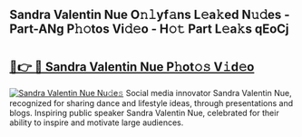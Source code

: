 ## Sandra Valentin Nue O𝚗𝚕yf𝚊ns L𝚎a𝚔ed N𝚞𝚍es - Part-ANg P𝚑𝚘tos Vi𝚍𝚎o - H𝚘𝚝 Part L𝚎a𝚔s qEoCj

# <h2><a href="http://kf319h.oniu.top/?m=Sandra+Valentin+Nue">🔗👉 🔴 Sandra Valentin Nue P𝚑ot𝚘𝚜 V𝚒d𝚎o</a></h2>

[![Sandra Valentin Nue Nu𝚍e𝚜](https://i.imgur.com/0qMVB7G.gif)](http://kf319h.oniu.top/?m=Sandra+Valentin+Nue)
Social media innovator Sandra Valentin Nue, recognized for sharing dance and lifestyle ideas, through presentations and blogs. Inspiring public speaker Sandra Valentin Nue, celebrated for their ability to inspire and motivate large audiences.  
